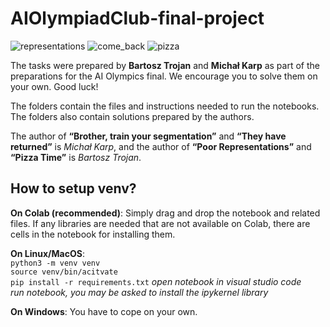 # AIOlympiadClub-final-project

![representations](https://github.com/user-attachments/assets/e25678b7-27e7-4e71-93a5-d37536a5425e)
![come_back](https://github.com/user-attachments/assets/242d3548-e92b-4147-9be8-47de3116855f)
![pizza](https://github.com/user-attachments/assets/62c07d87-3618-45b2-8dce-93ab74dbe9a8)


The tasks were prepared by **Bartosz Trojan** and **Michał Karp** as part of the preparations for the AI Olympics final. We encourage you to solve them on your own. Good luck!

The folders contain the files and instructions needed to run the notebooks. The folders also contain solutions prepared by the authors.

The author of **“Brother, train your segmentation”** and **“They have returned”** is *Michał Karp*, and the author of **“Poor Representations”** and **“Pizza Time”** is *Bartosz Trojan*.

## How to setup venv?

**On Colab (recommended)**:
Simply drag and drop the notebook and related files. If any libraries are needed that are not available on Colab, there are cells in the notebook for installing them.

**On Linux/MacOS**:<br>
`python3 -m venv venv`<br>
`source venv/bin/acitvate`<br>
`pip install -r requirements.txt`
*open notebook in visual studio code*<br>
*run notebook, you may be asked to install the ipykernel library*<br>

**On Windows**:
You have to cope on your own.
